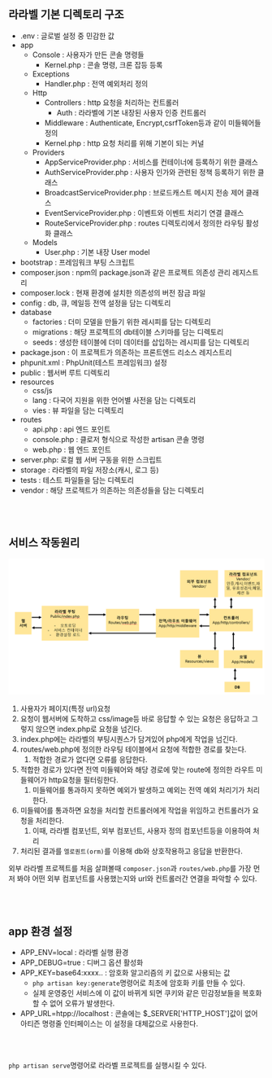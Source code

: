 ## 라라벨 기본 디렉토리 구조
- .env : 글로벌 설정 중 민감한 값
- app 
    - Console : 사용자가 만든 콘솔 명령들
        - Kernel.php : 콘솔 명령, 크론 잡등 등록
    - Exceptions 
        - Handler.php : 전역 예외처리 정의
    - Http
        - Controllers : http 요청을 처리하는 컨트롤러
            - Auth : 라라벨에 기본 내장된 사용자 인증 컨트롤러
        - Middleware : Authenticate, Encrypt,csrfToken등과 같이 미들웨어들 정의
        - Kernel.php : http 요청 처리를 위해 기본이 되는 커널
    - Providers 
        - AppServiceProvider.php : 서비스를 컨테이너에 등록하기 위한 클래스
        - AuthServiceProvider.php : 사용자 인가와 관련된 정책 등록하기 위한 클래스
        - BroadcastServiceProvider.php : 브로드캐스트 메시지 전송 제어 클래스
        - EventServiceProvider.php : 이벤트와 이벤트 처리기 연결 클래스
        - RouteServiceProvider.php : routes 디렉토리에서 정의한 라우팅 활성화 클래스
    - Models
        - User.php : 기본 내장 User model
- bootstrap : 프레임워크 부팅 스크립트
- composer.json : npm의 package.json과 같은 프로젝트 의존성 관리 레지스트리
- composer.lock : 현재 환경에 설치한 의존성의 버전 잠금 파일
- config : db, 큐, 메일등 전역 설정을 담는 디렉토리
- database 
    - factories : 더미 모델을 만들기 위한 레시피를 담는 디렉토리
    - migrations : 해당 프로젝트의 db테이블 스키마를 담는 디렉토리
    - seeds : 생성한 테이블에 더미 데이터를 삽입하는 레시피를 담는 디렉토리
- package.json : 이 프로젝트가 의존하는 프론트엔드 리소스 레지스트리
- phpunit.xml : PhpUnit(테스트 프레임워크) 설정
- public : 웹서버 루트 디렉토리
- resources 
    - css/js
    - lang : 다국어 지원을 위한 언어별 사전을 담는 디렉토리
    - vies : 뷰 파일을 담는 디렉토리
- routes 
    - api.php : api 엔드 포인트
    - console.php : 클로저 형식으로 작성한 artisan 콘솔 명령
    - web.php : 웹 엔드 포인트
- server.php: 로컬 웹 서버 구동을 위한 스크립트
- storage : 라라벨의 파일 저장소(캐시, 로그 등)
- tests : 테스트 파일들을 담는 디렉토리
- vendor : 해당 프로젝트가 의존하는 의존성들을 담는 디렉토리

<br><br>

## 서비스 작동원리
![작동원리](/php/image/aritechture.PNG)
1. 사용자가 페이지(특정 url)요청
1. 요청이 웹서버에 도착하고 css/image등 바로 응답할 수 있는 요청은 응답하고 그렇지 않으면 index.php로 요청을 넘긴다.
1. index.php에는 라라벨의 부팅시퀀스가 담겨있어 php에게 작업을 넘긴다.
1. routes/web.php에 정의한 라우팅 테이블에서 요청에 적합한 경로를 찾는다.
    1. 적합한 경로가 없다면 오류를 응답한다.
1. 적합한 경로가 있다면 전역 미들웨어와 해당 경로에 맞는 route에 정의한 라우트 미들웨어가 http요청을 필터링한다.
    1. 미들웨어를 통과하지 못하면 예외가 발생하고 예외는 전역 예외 처리기가 처리한다.
1. 미들웨어를 통과하면 요청을 처리할 컨트롤러에게 작업을 위임하고 컨트롤러가 요청을 처리한다.
    1. 이때, 라라벨 컴포넌트, 외부 컴포넌트, 사용자 정의 컴포넌트등을 이용하여 처리
1. 처리된 결과를 `엘로퀀트(orm)`를 이용해 db와 상호작용하고 응답을 반환한다.

외부 라라벨 프로젝트를 처음 살펴볼때 `composer.json`과 `routes/web.php`를 가장 먼저 봐야 어떤 외부 컴포넌트를 사용했는지와 url와 컨트롤러간 연결을 파악할 수 있다.

<br><br>

## app 환경 설정
- APP_ENV=local : 라라벨 실행 환경
- APP_DEBUG=true : 디버그 옵션 활성화
- APP_KEY=base64:xxxx.. : 암호화 알고리즘의 키 값으로 사용되는 값
    - `php artisan key:generate`명령어로 최초에 암호화 키를 만들 수 있다.
    - 실제 운영중인 서비스에 이 값이 바뀌게 되면 쿠키와 같은 민감정보들을 복호화 할 수 없어 오류가 발생한다.
- APP_URL=htpp://localhost : 콘솔에는 $_SERVER['HTTP_HOST']값이 없어 아티즌 명령줄 인터페이스는 이 설정을 대체값으로 사용한다.

<br><br>

`php artisan serve`명령어로 라라벨 프로젝트를 실행시킬 수 있다.

